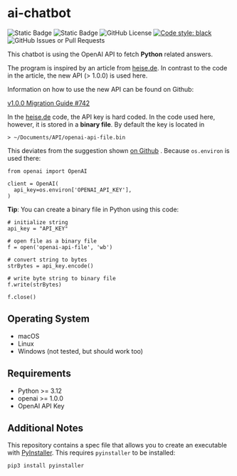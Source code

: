 # ai-chatbot

![Static Badge](https://img.shields.io/badge/python-3.12-blue)
![Static Badge](https://img.shields.io/badge/python-3.13-blue)
![GitHub License](https://img.shields.io/github/license/niftycode/ai-chatbot)
[![Code style: black](https://img.shields.io/badge/code%20style-black-000000.svg)](https://github.com/psf/black)
![GitHub Issues or Pull Requests](https://img.shields.io/github/issues/niftycode/ai-chatbot)

This chatbot is using the OpenAI API to fetch **Python** related answers.

The program is inspired by an article from [heise.de](https://www.heise.de/ratgeber/Python-Eigene-KI-Programmierhilfe-entwickeln-9330993.html). In contrast to the code in the article, the new API (> 1.0.0) is used here.

Information on how to use the new API can be found on Github:

[v1.0.0 Migration Guide #742](https://github.com/openai/openai-python/discussions/742)

In the [heise.de](https://www.heise.de/ratgeber/Python-Eigene-KI-Programmierhilfe-entwickeln-9330993.html) code, the API key is hard coded. In the code used here, however, it is stored in a **binary file**. By default the key is located in

    > ~/Documents/API/openai-api-file.bin

This deviates from the suggestion shown [on Github](https://github.com/openai/openai-python/discussions/742)
. Because `os.environ` is used there:

    from openai import OpenAI

    client = OpenAI(
      api_key=os.environ['OPENAI_API_KEY'],
    )

**Tip**: You can create a binary file in Python using this code:

    # initialize string
    api_key = "API_KEY"

    # open file as a binary file
    f = open('openai-api-file', 'wb')

    # convert string to bytes
    strBytes = api_key.encode()

    # write byte string to binary file
    f.write(strBytes)

    f.close()

## Operating System

* macOS
* Linux
* Windows (not tested, but should work too)

## Requirements

* Python >= 3.12
* openai >= 1.0.0
* OpenAI API Key

## Additional Notes

This repository contains a spec file that allows you to create an executable with [PyInstaller](https://pyinstaller.org/en/stable/). This requires `pyinstaller` to be installed:

```Bash
pip3 install pyinstaller
```

